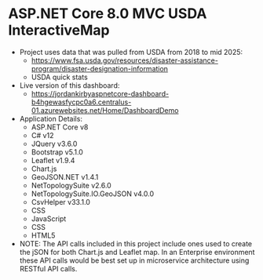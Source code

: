# ASP.NET Core 8.0 MVC USDA InteractiveMap
- Project uses data that was pulled from USDA from 2018 to mid 2025: 
  - https://www.fsa.usda.gov/resources/disaster-assistance-program/disaster-designation-information
  - USDA quick stats
- Live version of this dashboard:
  - https://jordankirbyaspnetcore-dashboard-b4hgewasfycpc0a6.centralus-01.azurewebsites.net/Home/DashboardDemo
- Application Details:
  - ASP.NET Core v8
  - C# v12
  - JQuery v3.6.0
  - Bootstrap v5.1.0
  - Leaflet v1.9.4
  - Chart.js
  - GeoJSON.NET v1.4.1
  - NetTopologySuite v2.6.0
  - NetTopologySuite.IO.GeoJSON v4.0.0
  - CsvHelper v33.1.0
  - CSS
  - JavaScript
  - CSS
  - HTML5
- NOTE: The API calls included in this project include ones used to create the jSON for both Chart.js and Leaflet map. In an Enterprise environment these API calls would be best set up in microservice architecture using RESTful API calls.  
